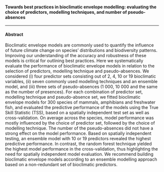
#### Towards best practices in bioclimatic envelope modelling: evaluating the choice of predictors, modelling techniques, and number of pseudo-absences

------------------------------------------------------------------------

#### Abstract

Bioclimatic envelope models are commonly used to quantify the influence of future climate change on species’ distributions and biodiversity patterns. Improving our understanding of the accuracy and robustness of these models is critical for outlining best practices. Here we systematically evaluate the performance of bioclimatic envelope models in relation to the selection of predictors, modelling technique and pseudo-absences. We considered (i) four predictor sets consisting out of 2, 4, 10 or 19 bioclimatic variables, (ii) seven commonly used modelling techniques and an ensemble model, and (iii) three sets of pseudo-absences (1 000, 10 000 and the same as the number of presences). For each combination of predictor set, modelling technique and pseudo-absence set, we fitted bioclimatic envelope models for 300 species of mammals, amphibians and freshwater fish, and evaluated the predictive performance of the models using the True Skill Statistic (TSS), based on a spatially independent test set as well as cross-validation. On average across the species, model performance was mostly influenced by the choice of predictor set, followed by the choice of modelling technique. The number of the pseudo-absences did not have a strong effect on the model performance. Based on spatially independent testing, an ensemble model with 10 or 19 predictors revealed the highest predictive performance. In contrast, the random forest technique yielded the highest model performance in the cross-validation, thus highlighting the need for spatially independent model evaluation. We recommend building bioclimatic envelope models according to an ensemble modelling approach based on a non-redundant set of bioclimatic predictors.
